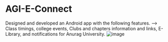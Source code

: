 # AGI-E-Connect
Designed and developed an Android app with the following features.
--> Class timings, college events, Clubs and chapters information and links, E-Library, and notifications for Anurag University.
 ![image](https://user-images.githubusercontent.com/39185685/112055612-b069c900-8b1c-11eb-8c4e-ab9b251ddba6.png)



